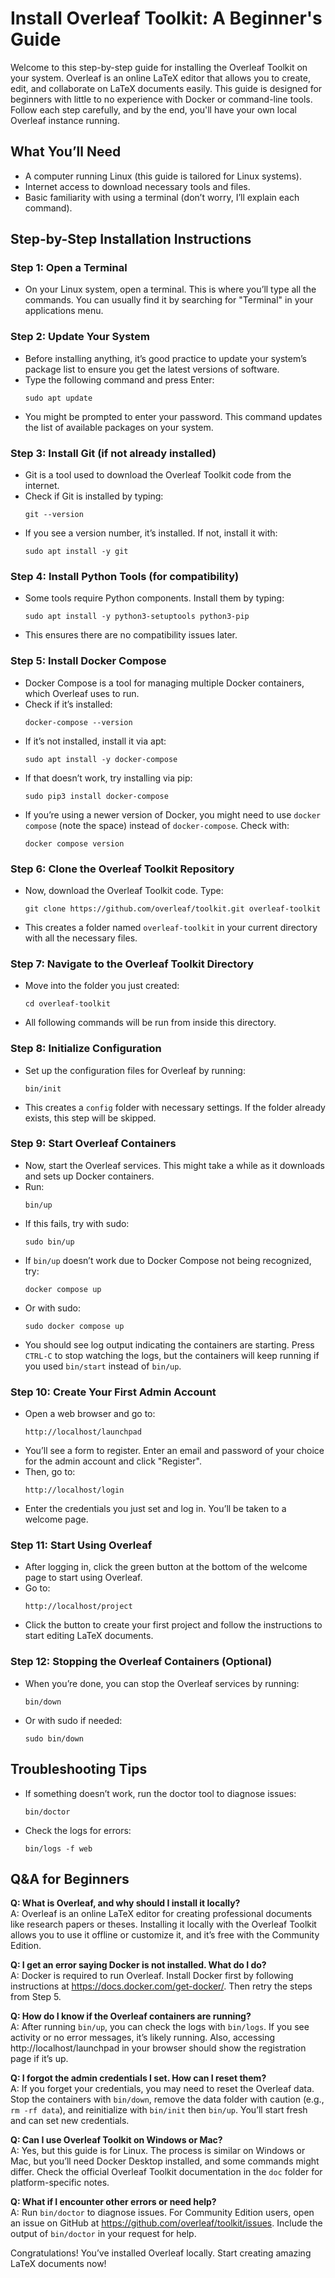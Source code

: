 # Install Overleaf Toolkit: A Beginner's Guide

Welcome to this step-by-step guide for installing the Overleaf Toolkit on your system. Overleaf is an online LaTeX editor that allows you to create, edit, and collaborate on LaTeX documents easily. This guide is designed for beginners with little to no experience with Docker or command-line tools. Follow each step carefully, and by the end, you'll have your own local Overleaf instance running.

## What You’ll Need
- A computer running Linux (this guide is tailored for Linux systems).
- Internet access to download necessary tools and files.
- Basic familiarity with using a terminal (don’t worry, I’ll explain each command).

## Step-by-Step Installation Instructions

### Step 1: Open a Terminal
- On your Linux system, open a terminal. This is where you’ll type all the commands. You can usually find it by searching for "Terminal" in your applications menu.

### Step 2: Update Your System
- Before installing anything, it’s good practice to update your system’s package list to ensure you get the latest versions of software.
- Type the following command and press Enter:
  ```
  sudo apt update
  ```
- You might be prompted to enter your password. This command updates the list of available packages on your system.

### Step 3: Install Git (if not already installed)
- Git is a tool used to download the Overleaf Toolkit code from the internet.
- Check if Git is installed by typing:
  ```
  git --version
  ```
- If you see a version number, it’s installed. If not, install it with:
  ```
  sudo apt install -y git
  ```

### Step 4: Install Python Tools (for compatibility)
- Some tools require Python components. Install them by typing:
  ```
  sudo apt install -y python3-setuptools python3-pip
  ```
- This ensures there are no compatibility issues later.

### Step 5: Install Docker Compose
- Docker Compose is a tool for managing multiple Docker containers, which Overleaf uses to run.
- Check if it’s installed:
  ```
  docker-compose --version
  ```
- If it’s not installed, install it via apt:
  ```
  sudo apt install -y docker-compose
  ```
- If that doesn’t work, try installing via pip:
  ```
  sudo pip3 install docker-compose
  ```
- If you’re using a newer version of Docker, you might need to use `docker compose` (note the space) instead of `docker-compose`. Check with:
  ```
  docker compose version
  ```

### Step 6: Clone the Overleaf Toolkit Repository
- Now, download the Overleaf Toolkit code. Type:
  ```
  git clone https://github.com/overleaf/toolkit.git overleaf-toolkit
  ```
- This creates a folder named `overleaf-toolkit` in your current directory with all the necessary files.

### Step 7: Navigate to the Overleaf Toolkit Directory
- Move into the folder you just created:
  ```
  cd overleaf-toolkit
  ```
- All following commands will be run from inside this directory.

### Step 8: Initialize Configuration
- Set up the configuration files for Overleaf by running:
  ```
  bin/init
  ```
- This creates a `config` folder with necessary settings. If the folder already exists, this step will be skipped.

### Step 9: Start Overleaf Containers
- Now, start the Overleaf services. This might take a while as it downloads and sets up Docker containers.
- Run:
  ```
  bin/up
  ```
- If this fails, try with sudo:
  ```
  sudo bin/up
  ```
- If `bin/up` doesn’t work due to Docker Compose not being recognized, try:
  ```
  docker compose up
  ```
- Or with sudo:
  ```
  sudo docker compose up
  ```
- You should see log output indicating the containers are starting. Press `CTRL-C` to stop watching the logs, but the containers will keep running if you used `bin/start` instead of `bin/up`.

### Step 10: Create Your First Admin Account
- Open a web browser and go to:
  ```
  http://localhost/launchpad
  ```
- You’ll see a form to register. Enter an email and password of your choice for the admin account and click "Register".
- Then, go to:
  ```
  http://localhost/login
  ```
- Enter the credentials you just set and log in. You’ll be taken to a welcome page.

### Step 11: Start Using Overleaf
- After logging in, click the green button at the bottom of the welcome page to start using Overleaf.
- Go to:
  ```
  http://localhost/project
  ```
- Click the button to create your first project and follow the instructions to start editing LaTeX documents.

### Step 12: Stopping the Overleaf Containers (Optional)
- When you’re done, you can stop the Overleaf services by running:
  ```
  bin/down
  ```
- Or with sudo if needed:
  ```
  sudo bin/down
  ```

## Troubleshooting Tips
- If something doesn’t work, run the doctor tool to diagnose issues:
  ```
  bin/doctor
  ```
- Check the logs for errors:
  ```
  bin/logs -f web
  ```

## Q&A for Beginners

**Q: What is Overleaf, and why should I install it locally?**  
A: Overleaf is an online LaTeX editor for creating professional documents like research papers or theses. Installing it locally with the Overleaf Toolkit allows you to use it offline or customize it, and it’s free with the Community Edition.

**Q: I get an error saying Docker is not installed. What do I do?**  
A: Docker is required to run Overleaf. Install Docker first by following instructions at https://docs.docker.com/get-docker/. Then retry the steps from Step 5.

**Q: How do I know if the Overleaf containers are running?**  
A: After running `bin/up`, you can check the logs with `bin/logs`. If you see activity or no error messages, it’s likely running. Also, accessing http://localhost/launchpad in your browser should show the registration page if it’s up.

**Q: I forgot the admin credentials I set. How can I reset them?**  
A: If you forget your credentials, you may need to reset the Overleaf data. Stop the containers with `bin/down`, remove the data folder with caution (e.g., `rm -rf data`), and reinitialize with `bin/init` then `bin/up`. You’ll start fresh and can set new credentials.

**Q: Can I use Overleaf Toolkit on Windows or Mac?**  
A: Yes, but this guide is for Linux. The process is similar on Windows or Mac, but you’ll need Docker Desktop installed, and some commands might differ. Check the official Overleaf Toolkit documentation in the `doc` folder for platform-specific notes.

**Q: What if I encounter other errors or need help?**  
A: Run `bin/doctor` to diagnose issues. For Community Edition users, open an issue on GitHub at https://github.com/overleaf/toolkit/issues. Include the output of `bin/doctor` in your request for help.

Congratulations! You’ve installed Overleaf locally. Start creating amazing LaTeX documents now!
